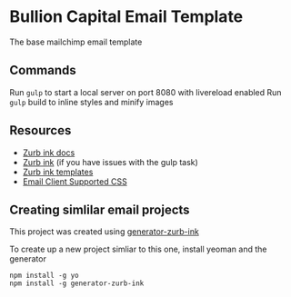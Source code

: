 # Bullion Capital Email Template

The base mailchimp email template

## Commands

Run `gulp` to start a local server on port 8080 with livereload enabled
Run `gulp` build to inline styles and minify images

## Resources

- [Zurb ink docs](http://zurb.com/ink/docs.php)
- [Zurb ink](http://zurb.com/ink/inliner.php) (if you have issues with the gulp task)
- [Zurb ink templates](http://zurb.com/ink/templates.php)
- [Email Client Supported CSS](http://templates.mailchimp.com/resources/email-client-css-support/)

## Creating simlilar email projects

This project was created using [generator-zurb-ink](https://github.com/BNJ/generator-zurb-ink)

To create up a new project simliar to this one, install yeoman and the generator

```
npm install -g yo
npm install -g generator-zurb-ink
```


